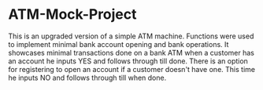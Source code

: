 # ATM-Mock-Project
This is an upgraded version of a simple ATM machine. Functions were used to implement minimal bank account opening and bank operations.
It showcases minimal transactions done on a bank ATM when a customer has an account he inputs YES and follows through till done. 
There is an option for registering to open an account if a customer doesn't have one. This time he inputs NO and follows through till when done.
